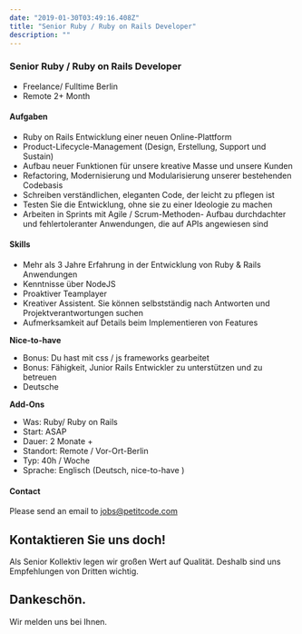 ```yaml
---
date: "2019-01-30T03:49:16.408Z"
title: "Senior Ruby / Ruby on Rails Developer"
description: ""
---
```


<Sections>
<Section>
<SectionContent>

### Senior Ruby / Ruby on Rails Developer

* Freelance/ Fulltime Berlin
* Remote 2+ Month

#### Aufgaben
- Ruby on Rails Entwicklung einer neuen Online-Plattform
- Product-Lifecycle-Management (Design, Erstellung, Support und Sustain)
- Aufbau neuer Funktionen für unsere kreative Masse und unsere Kunden
- Refactoring, Modernisierung und Modularisierung unserer bestehenden Codebasis
- Schreiben verständlichen, eleganten Code, der leicht zu pflegen ist
- Testen Sie die Entwicklung, ohne sie zu einer Ideologie zu machen
- Arbeiten in Sprints mit Agile / Scrum-Methoden- Aufbau durchdachter und fehlertoleranter Anwendungen, die auf APIs angewiesen sind

#### Skills
- Mehr als 3 Jahre Erfahrung in der Entwicklung von Ruby & Rails Anwendungen
- Kenntnisse über NodeJS
- Proaktiver Teamplayer
- Kreativer Assistent. Sie können selbstständig nach Antworten und Projektverantwortungen suchen
- Aufmerksamkeit auf Details beim Implementieren von Features

**Nice-to-have**

- Bonus: Du hast mit css / js frameworks gearbeitet
- Bonus: Fähigkeit, Junior Rails Entwickler zu unterstützen und zu betreuen
- Deutsche

**Add-Ons**

- Was: Ruby/ Ruby on Rails
- Start: ASAP
- Dauer: 2 Monate +
- Standort: Remote / Vor-Ort-Berlin
- Typ: 40h / Woche
- Sprache: Englisch (Deutsch, nice-to-have )

#### Contact

Please send an email to [jobs@petitcode.com](mailto:jobs@petitcode.com)

</SectionContent>
</Section>
<Section inverted scrollId="contact">
<SectionContent>
<FreelancerForm scrollTo="contact">
<FormIntro>

# Kontaktieren Sie uns doch!

Als Senior Kollektiv legen wir großen Wert auf Qualität. Deshalb sind uns Empfehlungen von Dritten wichtig.

</FormIntro>
<FormSuccess>

# Dankeschön.

Wir melden uns bei Ihnen.

</FormSuccess>
</FreelancerForm>
</SectionContent>
</Section>
</Sections>
